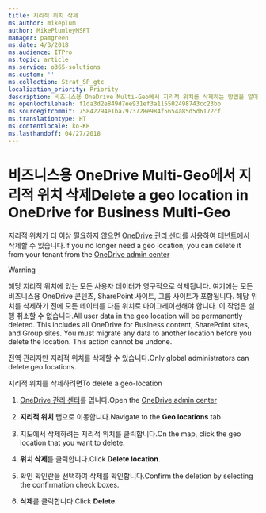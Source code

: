 ```yaml
---
title: 지리적 위치 삭제
ms.author: mikeplum
author: MikePlumleyMSFT
manager: pamgreen
ms.date: 4/3/2018
ms.audience: ITPro
ms.topic: article
ms.service: o365-solutions
ms.custom: ''
ms.collection: Strat_SP_gtc
localization_priority: Priority
description: 비즈니스용 OneDrive Multi-Geo에서 지리적 위치를 삭제하는 방법을 알아봅니다.
ms.openlocfilehash: f1da3d2e849d7ee931ef3a115502498743cc23bb
ms.sourcegitcommit: 75842294e1ba7973728e984f5654a85d5d6172cf
ms.translationtype: HT
ms.contentlocale: ko-KR
ms.lasthandoff: 04/27/2018
---
```

# <a name="delete-a-geo-location-in-onedrive-for-business-multi-geo"></a><span data-ttu-id="411ce-103">비즈니스용 OneDrive Multi-Geo에서 지리적 위치 삭제</span><span class="sxs-lookup"><span data-stu-id="411ce-103">Delete a geo location in OneDrive for Business Multi-Geo</span></span>

<span data-ttu-id="411ce-104">지리적 위치가 더 이상 필요하지 않으면 [OneDrive 관리 센터](https://admin.onedrive.com)를 사용하여 테넌트에서 삭제할 수 있습니다.</span><span class="sxs-lookup"><span data-stu-id="411ce-104">If you no longer need a geo location, you can delete it from your tenant from the [OneDrive admin center](https://admin.onedrive.com)</span></span>

> [!WARNING]
> <span data-ttu-id="411ce-p101">해당 지리적 위치에 있는 모든 사용자 데이터가 영구적으로 삭제됩니다. 여기에는 모든 비즈니스용 OneDrive 콘텐츠, SharePoint 사이트, 그룹 사이트가 포함됩니다. 해당 위치를 삭제하기 전에 모든 데이터를 다른 위치로 마이그레이션해야 합니다. 이 작업은 실행 취소할 수 없습니다.</span><span class="sxs-lookup"><span data-stu-id="411ce-p101">All user data in the geo location will be permanently deleted. This includes all OneDrive for Business content, SharePoint sites, and Group sites. You must migrate any data to another location before you delete the location. This action cannot be undone.</span></span>

<span data-ttu-id="411ce-109">전역 관리자만 지리적 위치를 삭제할 수 있습니다.</span><span class="sxs-lookup"><span data-stu-id="411ce-109">Only global administrators can delete geo locations.</span></span>

<span data-ttu-id="411ce-110">지리적 위치를 삭제하려면</span><span class="sxs-lookup"><span data-stu-id="411ce-110">To delete a geo-location</span></span>

1. <span data-ttu-id="411ce-111">[OneDrive 관리 센터](https://admin.onedrive.com)를 엽니다.</span><span class="sxs-lookup"><span data-stu-id="411ce-111">Open the [OneDrive admin center](https://admin.onedrive.com)</span></span>

2. <span data-ttu-id="411ce-112">**지리적 위치** 탭으로 이동합니다.</span><span class="sxs-lookup"><span data-stu-id="411ce-112">Navigate to the **Geo locations** tab.</span></span>

3. <span data-ttu-id="411ce-113">지도에서 삭제하려는 지리적 위치를 클릭합니다.</span><span class="sxs-lookup"><span data-stu-id="411ce-113">On the map, click the geo location that you want to delete.</span></span>

4. <span data-ttu-id="411ce-114">**위치 삭제**를 클릭합니다.</span><span class="sxs-lookup"><span data-stu-id="411ce-114">Click **Delete location**.</span></span>

5. <span data-ttu-id="411ce-115">확인 확인란을 선택하여 삭제를 확인합니다.</span><span class="sxs-lookup"><span data-stu-id="411ce-115">Confirm the deletion by selecting the confirmation check boxes.</span></span>

6. <span data-ttu-id="411ce-116">**삭제**를 클릭합니다.</span><span class="sxs-lookup"><span data-stu-id="411ce-116">Click **Delete**.</span></span>



